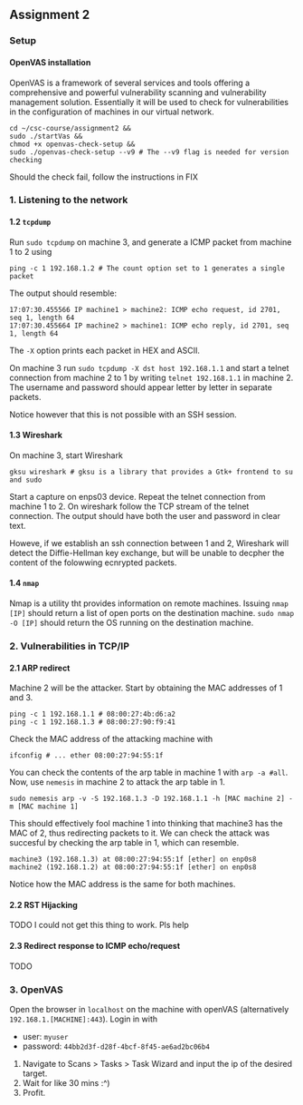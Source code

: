 ## Assignment 2

### Setup

#### OpenVAS installation

OpenVAS is a framework of several services and tools offering a comprehensive and powerful vulnerability scanning and vulnerability management solution.
Essentially it will be used to check for vulnerabilities in the configuration of machines in our virtual network.

```
cd ~/csc-course/assignment2 &&
sudo ./startVas &&
chmod +x openvas-check-setup &&
sudo ./openvas-check-setup --v9 # The --v9 flag is needed for version checking
```

Should the check fail, follow the instructions in FIX

### 1. Listening to the network

#### 1.2 `tcpdump`

Run `sudo tcpdump` on machine 3, and generate a ICMP packet from machine 1 to 2 using

```
ping -c 1 192.168.1.2 # The count option set to 1 generates a single packet
```

The output should resemble:
```
17:07:30.455566 IP machine1 > machine2: ICMP echo request, id 2701, seq 1, length 64
17:07:30.455664 IP machine2 > machine1: ICMP echo reply, id 2701, seq 1, length 64
```

The `-X` option prints each packet in HEX and ASCII.

On machine 3 run `sudo tcpdump -X dst host 192.168.1.1` and start a telnet connection from machine 2 to 1
by writing `telnet 192.168.1.1` in machine 2.
The username and password should appear letter by letter in separate packets.

Notice however that this is not possible with an SSH session.

#### 1.3 Wireshark

On machine 3, start Wireshark
```
gksu wireshark # gksu is a library that provides a Gtk+ frontend to su and sudo
```
Start a capture on enps03 device.
Repeat the telnet connection from machine 1 to 2.
On wireshark follow the TCP stream of the telnet connection.
The output should have both the user and password in clear text.

Howeve, if we establish an ssh connection between 1 and 2, Wireshark will detect the Diffie-Hellman key exchange,
but will be unable to decpher the content of the folowwing ecnrypted packets.

#### 1.4 `nmap`

Nmap is a utility tht provides information on remote machines.
Issuing `nmap [IP]` should return a list of open ports on the destination machine.
`sudo nmap -O [IP]` should return the OS running on the destination machine. 

### 2. Vulnerabilities in TCP/IP

#### 2.1 ARP redirect

Machine 2 will be the attacker. Start by obtaining the MAC addresses of 1 and 3.
```
ping -c 1 192.168.1.1 # 08:00:27:4b:d6:a2
ping -c 1 192.168.1.3 # 08:00:27:90:f9:41
```
Check the MAC address of the attacking machine with 
```
ifconfig # ... ether 08:00:27:94:55:1f
```

You can check the contents of the arp table in machine 1 with `arp -a #all`.
Now, use `nemesis` in machine 2 to attack the arp table in 1.

```
sudo nemesis arp -v -S 192.168.1.3 -D 192.168.1.1 -h [MAC machine 2] -m [MAC machine 1]
```

This should effectively fool machine 1 into thinking that machine3 has the MAC of 2, thus redirecting packets to it.
We can check the attack was succesful by checking the arp table in 1, which can resemble.
```
machine3 (192.168.1.3) at 08:00:27:94:55:1f [ether] on enp0s8
machine2 (192.168.1.2) at 08:00:27:94:55:1f [ether] on enp0s8
```
Notice how the MAC address is the same for both machines.

#### 2.2 RST Hijacking

TODO
I could not get this thing to work. Pls help

#### 2.3 Redirect response to ICMP echo/request

TODO

### 3. OpenVAS
Open the browser in `localhost` on the machine with openVAS (alternatively `192.168.1.[MACHINE]:443`).
Login in with
- user: `myuser`
- password: `44bb2d3f-d28f-4bcf-8f45-ae6ad2bc06b4`

1. Navigate to Scans > Tasks > Task Wizard and input the ip of the desired target.
2. Wait for like 30 mins :^)
3. Profit.